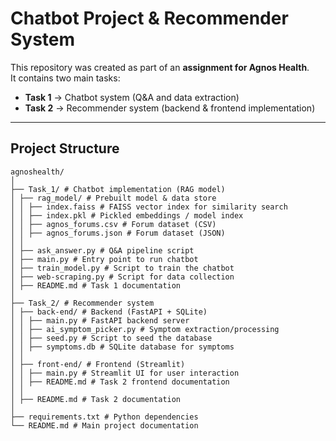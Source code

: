 # Chatbot Project & Recommender System

This repository was created as part of an **assignment for Agnos Health**.  
It contains two main tasks:  

- **Task 1** → Chatbot system (Q&A and data extraction)  
- **Task 2** → Recommender system (backend & frontend implementation)  

---

## Project Structure
```
agnoshealth/
│
├── Task_1/ # Chatbot implementation (RAG model)
│ ├── rag_model/ # Prebuilt model & data store
│ │ ├── index.faiss # FAISS vector index for similarity search
│ │ ├── index.pkl # Pickled embeddings / model index
│ │ ├── agnos_forums.csv # Forum dataset (CSV)
│ │ ├── agnos_forums.json # Forum dataset (JSON)
│ │
│ ├── ask_answer.py # Q&A pipeline script
│ ├── main.py # Entry point to run chatbot
│ ├── train_model.py # Script to train the chatbot
│ ├── web-scraping.py # Script for data collection
│ ├── README.md # Task 1 documentation
│
├── Task_2/ # Recommender system
│ ├── back-end/ # Backend (FastAPI + SQLite)
│ │ ├── main.py # FastAPI backend server
│ │ ├── ai_symptom_picker.py # Symptom extraction/processing
│ │ ├── seed.py # Script to seed the database
│ │ ├── symptoms.db # SQLite database for symptoms
│ │
│ ├── front-end/ # Frontend (Streamlit)
│ │ ├── main.py # Streamlit UI for user interaction
│ │ ├── README.md # Task 2 frontend documentation
│ │
│ ├── README.md # Task 2 documentation
│
├── requirements.txt # Python dependencies
└── README.md # Main project documentation
```
